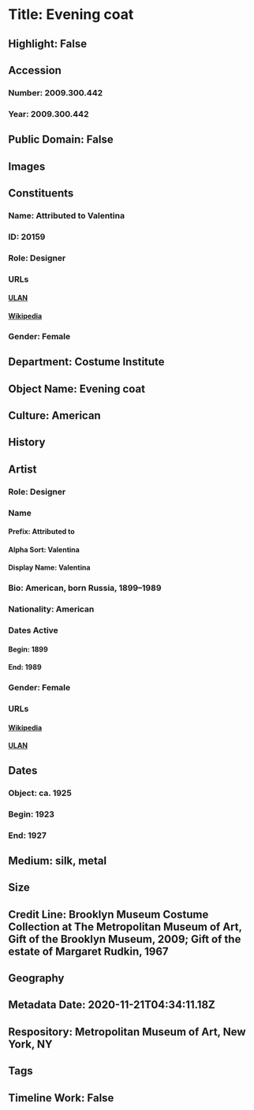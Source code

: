 # Title: Evening coat
## Highlight: False
## Accession
### Number: 2009.300.442
### Year: 2009.300.442
## Public Domain: False
## Images
## Constituents
### Name: Attributed to Valentina
### ID: 20159
### Role: Designer
### URLs
#### [ULAN](http://vocab.getty.edu/page/ulan/500335103)
#### [Wikipedia](https://www.wikidata.org/wiki/Q4407601)
### Gender: Female
## Department: Costume Institute
## Object Name: Evening coat
## Culture: American
## History
## Artist
### Role: Designer
### Name
#### Prefix: Attributed to
#### Alpha Sort: Valentina
#### Display Name: Valentina
### Bio: American, born Russia, 1899–1989
### Nationality: American
### Dates Active
#### Begin: 1899
#### End: 1989
### Gender: Female
### URLs
#### [Wikipedia](https://www.wikidata.org/wiki/Q4407601)
#### [ULAN](http://vocab.getty.edu/page/ulan/500335103)
## Dates
### Object: ca. 1925
### Begin: 1923
### End: 1927
## Medium: silk, metal
## Size
## Credit Line: Brooklyn Museum Costume Collection at The Metropolitan Museum of Art, Gift of the Brooklyn Museum, 2009; Gift of the estate of Margaret Rudkin, 1967
## Geography
## Metadata Date: 2020-11-21T04:34:11.18Z
## Respository: Metropolitan Museum of Art, New York, NY
## Tags
## Timeline Work: False